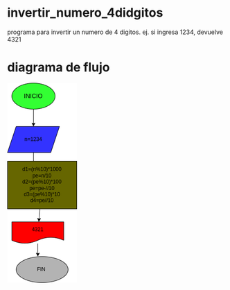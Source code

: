 # invertir_numero_4didgitos 
 programa para invertir un numero de 4 digitos. ej. si ingresa 1234, devuelve 4321
 # diagrama de flujo 
 ![diagrama de flujo](diagrama.png " diagrama de flujo")
 